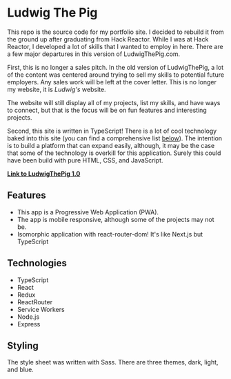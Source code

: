 # Ludwig The Pig

This repo is the source code for my portfolio site. I decided to rebuild it from the ground up after graduating from Hack Reactor. While I was at Hack Reactor, I developed a lot of skills that I wanted to employ in here. There are a few major departures in this version of LudwigThePig.com.

First, this is no longer a sales pitch. In the old version of LudwigThePig, a lot of the content was centered around trying to sell my skills to potential future employers. Any sales work will be left at the cover letter. This is no longer my website, it is *Ludwig's* website.

The website will still display all of my projects, list my skills, and have ways to connect, but that is the focus will be on fun features and interesting projects.

Second, this site is written in TypeScript! There is a lot of cool technology baked into this site (you can find a comprehensive list [below](#Technologies)). The intention is to build a platform that can expand easily, although, it may be the case that some of the technology is overkill for this application. Surely this could have been build with pure HTML, CSS, and JavaScript.

**[Link to LudwigThePig 1.0](https://github.com/LudwigThePig/ludwigThePig.com)**

## Features
- This app is a Progressive Web Application (PWA). 
- The app is mobile responsive, although some of the projects may not be.
- Isomorphic application with react-router-dom! It's like Next.js but TypeScript

## Technologies
- TypeScript
- React
- Redux
- ReactRouter
- Service Workers
- Node.js
- Express

## Styling
The style sheet was written with Sass. There are three themes, dark, light, and blue.